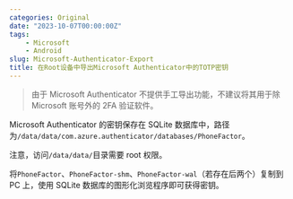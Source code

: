 ```yaml
---
categories: Original
date: "2023-10-07T00:00:00Z"
tags:
    - Microsoft
    - Android
slug: Microsoft-Authenticator-Export
title: 在Root设备中导出Microsoft Authenticator中的TOTP密钥
---
```


> 由于 Microsoft Authenticator 不提供手工导出功能，不建议将其用于除 Microsoft 账号外的 2FA 验证软件。

Microsoft Authenticator 的密钥保存在 SQLite 数据库中，路径为`/data/data/com.azure.authenticator/databases/PhoneFactor`。

注意，访问`/data/data/`目录需要 root 权限。

将`PhoneFactor`、`PhoneFactor-shm`、`PhoneFactor-wal`（若存在后两个）复制到 PC 上，使用 SQLite 数据库的图形化浏览程序即可获得密钥。
